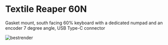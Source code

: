 # Textile Reaper 60N

Gasket mount, south facing 60% keyboard with a dedicated numpad and an encoder
7 degree angle, USB Type-C connector

![bestrender](https://user-images.githubusercontent.com/96723086/184548420-58fac259-10a4-49d9-bdcb-0fc254d71fc9.JPG)
